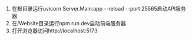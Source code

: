 1. 在根目录运行uvicorn Server.Main:app --reload --port 25565启动API服务器
2. 在/Website目录运行npm run dev启动前端服务器
3. 打开浏览器访问http://localhost:5173